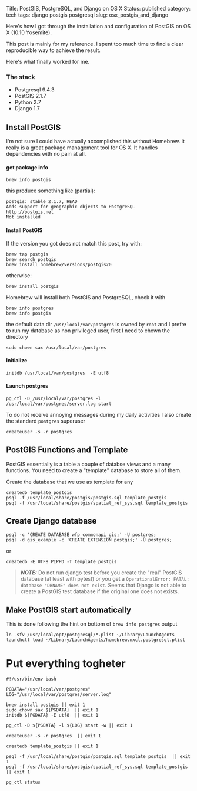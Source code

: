 Title: PostGIS, PostgreSQL, and Django on OS X
Status: published
category: tech
tags: django postgis postgresql
slug: osx_postgis_and_django

Here's how I got through the installation and configuration of PostGIS on OS X (10.10 Yosemite).

<!-- PELICAN_END_SUMMARY -->

This post is mainly for my reference. I spent too much time to find a clear reproducible way to achieve the result.


Here's what finally worked for me.


### The stack

- Postgresql 9.4.3
- PostGIS  2.1.7
- Python 2.7
- Django 1.7


## Install PostGIS

I'm not sure I could have actually accomplished this without Homebrew. It really is a great package management tool for OS X. It handles dependencies with no pain at all.

#### get package info

	brew info postgis

this produce something like (partial):	
	
```
postgis: stable 2.1.7, HEAD
Adds support for geographic objects to PostgreSQL
http://postgis.net
Not installed
```	

#### Install PostGIS

If the version you got does not match this post, try with:

    brew tap postgis
    brew search postgis
	brew install homebrew/versions/postgis20
	
otherwise:

	brew install postgis

Homebrew will install both PostGIS and PostgreSQL, check it with

	brew info postgres
	brew info postgis

the default data dir `/usr/local/var/postgres` is owned by `root` and I prefre to run my database as non privileged user, first I need to chown the directory

	sudo chown sax /usr/local/var/postgres 

#### Initialize 

	initdb /usr/local/var/postgres  -E utf8

#### Launch postgres

	pg_ctl -D /usr/local/var/postgres -l /usr/local/var/postgres/server.log start

To do not receive annoying messages during my daily activities I also create the standard ``postgres`` superuser

	createuser -s -r postgres
	


## PostGIS Functions and Template

PostGIS essentially is a table a couple of databse views and a many functions. You need to create a "template" database to store all of them.


Create the database that we use as template for any 

	createdb template_postgis
	psql -f /usr/local/share/postgis/postgis.sql template_postgis
	psql -f /usr/local/share/postgis/spatial_ref_sys.sql template_postgis



## Create Django database

	psql -c 'CREATE DATABASE wfp_commonapi_gis;' -U postgres;
	psql -d gis_example -c 'CREATE EXTENSION postgis;' -U postgres;

or

	createdb -E UTF8 PIPPO -T template_postgis


> ***NOTE:*** Do not run django test before you create the "real" PostGIS database (at least with pytest) or you get a ``OperationalError: FATAL:  database "DBNAME" does not exist``. Seems that Django is not able to create a PostGIS test database if the original one does not exists.



## Make PostGIS start automatically

This is done following the hint on bottom of `brew info postgres` output

	ln -sfv /usr/local/opt/postgresql/*.plist ~/Library/LaunchAgents 
	launchctl load ~/Library/LaunchAgents/homebrew.mxcl.postgresql.plist


# Put everything togheter


```
#!/usr/bin/env bash

PGDATA="/usr/local/var/postgres"
LOG="/usr/local/var/postgres/server.log"

brew install postgis || exit 1
sudo chown sax ${PGDATA}  || exit 1
initdb ${PGDATA} -E utf8  || exit 1

pg_ctl -D ${PGDATA} -l ${LOG} start -w || exit 1

createuser -s -r postgres  || exit 1

createdb template_postgis || exit 1

psql -f /usr/local/share/postgis/postgis.sql template_postgis  || exit 1
psql -f /usr/local/share/postgis/spatial_ref_sys.sql template_postgis  || exit 1

pg_ctl status

```





